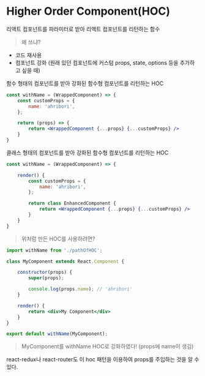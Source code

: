 # Higher Order Component(HOC)

리액트 컴포넌트를 파라미터로 받아 리액트 컴포넌트를 리턴하는 함수

> 왜 쓰냐?

* 코드 재사용
* 컴포넌트 강화 (원래 있던 컴포넌트에 커스텀 props, state, options 등을 추가하고 싶을 때)

함수 형태의 컴포넌트를 받아 강화된 함수형 컴포넌트를 리턴하는 HOC
```jsx
const withName = (WrappedComponent) => {
    const customProps = {
        name: 'ahribori',
    };

    return (props) => {
        return <WrappedComponent {...props} {...customProps} />
    }
}
```

클래스 형태의 컴포넌트를 받아 강화된 함수형 컴포넌트를 리턴하는 HOC
```jsx
const withName = (WrappedComponent) => {

    render() {
        const customProps = {
            name: 'ahribori',
        };

        return class EnhancedComponent {
            return <WrappedComponent {...props} {...customProps} />
        }
    }
}
```

> 위처럼 만든 HOC를 사용하려면?

```jsx
import withName from './pathOfHOC';

class MyComponent extends React.Component {

    constructor(props) {
        super(props);

        console.log(props.name); // 'ahribori'
    }

    render() {
        return <div>My Component</div>
    }
}

export default withName(MyComponent);
```

> MyComponent를 withName HOC로 강화하였다! (props에 name이 생김)

react-redux나 react-router도 이 hoc 패턴을 이용하여 props를 주입하는 것을 알 수 있다.